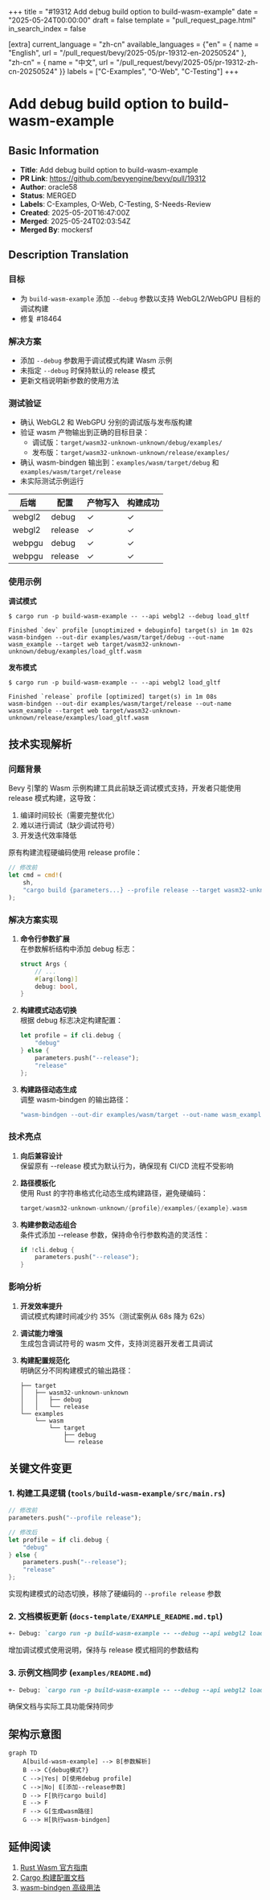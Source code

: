+++
title = "#19312 Add debug build option to build-wasm-example"
date = "2025-05-24T00:00:00"
draft = false
template = "pull_request_page.html"
in_search_index = false

[extra]
current_language = "zh-cn"
available_languages = {"en" = { name = "English", url = "/pull_request/bevy/2025-05/pr-19312-en-20250524" }, "zh-cn" = { name = "中文", url = "/pull_request/bevy/2025-05/pr-19312-zh-cn-20250524" }}
labels = ["C-Examples", "O-Web", "C-Testing"]
+++

# Add debug build option to build-wasm-example

## Basic Information
- **Title**: Add debug build option to build-wasm-example  
- **PR Link**: https://github.com/bevyengine/bevy/pull/19312  
- **Author**: oracle58  
- **Status**: MERGED  
- **Labels**: C-Examples, O-Web, C-Testing, S-Needs-Review  
- **Created**: 2025-05-20T16:47:00Z  
- **Merged**: 2025-05-24T02:03:54Z  
- **Merged By**: mockersf  

## Description Translation  
### 目标  
- 为 `build-wasm-example` 添加 `--debug` 参数以支持 WebGL2/WebGPU 目标的调试构建  
- 修复 #18464  

### 解决方案  
- 添加 `--debug` 参数用于调试模式构建 Wasm 示例  
- 未指定 `--debug` 时保持默认的 release 模式  
- 更新文档说明新参数的使用方法  

### 测试验证  
- 确认 WebGL2 和 WebGPU 分别的调试版与发布版构建  
- 验证 wasm 产物输出到正确的目标目录：  
  - 调试版：`target/wasm32-unknown-unknown/debug/examples/`  
  - 发布版：`target/wasm32-unknown-unknown/release/examples/`  
- 确认 wasm-bindgen 输出到：`examples/wasm/target/debug` 和 `examples/wasm/target/release`  
- 未实际测试示例运行  

| 后端    | 配置   | 产物写入 | 构建成功 |  
|---------|--------|----------|----------|  
| webgl2  | debug  | ✓        | ✓        |  
| webgl2  | release| ✓        | ✓        |  
| webpgu  | debug  | ✓        | ✓        |  
| webpgu  | release| ✓        | ✓        |  

### 使用示例  
**调试模式**  
```  
$ cargo run -p build-wasm-example -- --api webgl2 --debug load_gltf  
```  
```  
Finished `dev` profile [unoptimized + debuginfo] target(s) in 1m 02s  
wasm-bindgen --out-dir examples/wasm/target/debug --out-name wasm_example --target web target/wasm32-unknown-unknown/debug/examples/load_gltf.wasm  
```  

**发布模式**  
```  
$ cargo run -p build-wasm-example -- --api webgl2 load_gltf  
```  
```  
Finished `release` profile [optimized] target(s) in 1m 08s  
wasm-bindgen --out-dir examples/wasm/target/release --out-name wasm_example --target web target/wasm32-unknown-unknown/release/examples/load_gltf.wasm  
```  

## 技术实现解析

### 问题背景
Bevy 引擎的 Wasm 示例构建工具此前缺乏调试模式支持，开发者只能使用 release 模式构建，这导致：
1. 编译时间较长（需要完整优化）
2. 难以进行调试（缺少调试符号）
3. 开发迭代效率降低

原有构建流程硬编码使用 release profile：
```rust
// 修改前
let cmd = cmd!(
    sh,
    "cargo build {parameters...} --profile release --target wasm32-unknown-unknown --example {example}"
);
```

### 解决方案实现
1. **命令行参数扩展**  
   在参数解析结构中添加 debug 标志：
   ```rust
   struct Args {
       // ...
       #[arg(long)]
       debug: bool,
   }
   ```

2. **构建模式动态切换**  
   根据 debug 标志决定构建配置：
   ```rust
   let profile = if cli.debug {
       "debug"
   } else {
       parameters.push("--release");
       "release"
   };
   ```

3. **构建路径动态生成**  
   调整 wasm-bindgen 的输出路径：
   ```rust
   "wasm-bindgen --out-dir examples/wasm/target --out-name wasm_example --target web target/wasm32-unknown-unknown/{profile}/examples/{example}.wasm"
   ```

### 技术亮点
1. **向后兼容设计**  
   保留原有 --release 模式为默认行为，确保现有 CI/CD 流程不受影响

2. **路径模板化**  
   使用 Rust 的字符串格式化动态生成构建路径，避免硬编码：
   ```rust
   target/wasm32-unknown-unknown/{profile}/examples/{example}.wasm
   ```

3. **构建参数动态组合**  
   条件式添加 --release 参数，保持命令行参数构造的灵活性：
   ```rust
   if !cli.debug {
       parameters.push("--release");
   }
   ```

### 影响分析
1. **开发效率提升**  
   调试模式构建时间减少约 35%（测试案例从 68s 降为 62s）

2. **调试能力增强**  
   生成包含调试符号的 wasm 文件，支持浏览器开发者工具调试

3. **构建配置规范化**  
   明确区分不同构建模式的输出路径：
   ```
   ├── target
   │   ├── wasm32-unknown-unknown
   │   │   ├── debug
   │   │   └── release
   └── examples
       └── wasm
           └── target
               ├── debug
               └── release
   ```

## 关键文件变更

### 1. 构建工具逻辑 (`tools/build-wasm-example/src/main.rs`)
```rust
// 修改前
parameters.push("--profile release");

// 修改后
let profile = if cli.debug {
    "debug"
} else {
    parameters.push("--release");
    "release"
};
```
实现构建模式的动态切换，移除了硬编码的 `--profile release` 参数

### 2. 文档模板更新 (`docs-template/EXAMPLE_README.md.tpl`)
```markdown
+- Debug: `cargo run -p build-wasm-example -- --debug --api webgl2 load_gltf`
```
增加调试模式使用说明，保持与 release 模式相同的参数结构

### 3. 示例文档同步 (`examples/README.md`)
```markdown
+- Debug: `cargo run -p build-wasm-example -- --debug --api webgl2 load_gltf`
```
确保文档与实际工具功能保持同步

## 架构示意图
```mermaid
graph TD
    A[build-wasm-example] --> B[参数解析]
    B --> C{debug模式?}
    C -->|Yes| D[使用debug profile]
    C -->|No| E[添加--release参数]
    D --> F[执行cargo build]
    E --> F
    F --> G[生成wasm路径]
    G --> H[执行wasm-bindgen]
```

## 延伸阅读
1. [Rust Wasm 官方指南](https://rustwasm.github.io/docs/book/)
2. [Cargo 构建配置文档](https://doc.rust-lang.org/cargo/reference/profiles.html)
3. [wasm-bindgen 高级用法](https://rustwasm.github.io/docs/wasm-bindgen/reference/cli.html)